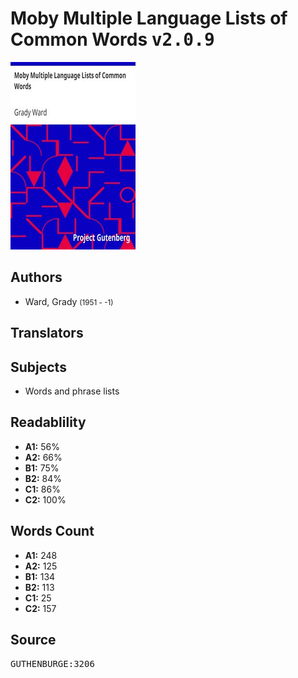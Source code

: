 # Moby Multiple Language Lists of Common Words <kbd>v2.0.9</kbd>

![](./cover.medium.jpg "")

## Authors


 - Ward, Grady <small>(1951 - -1)</small>

## Translators



## Subjects


 - Words and phrase lists

## Readablility


 - **A1:** 56%
 - **A2:** 66%
 - **B1:** 75%
 - **B2:** 84%
 - **C1:** 86%
 - **C2:** 100%

## Words Count


 - **A1:** 248
 - **A2:** 125
 - **B1:** 134
 - **B2:** 113
 - **C1:** 25
 - **C2:** 157

## Source


<kbd>GUTHENBURGE:3206</kbd>

